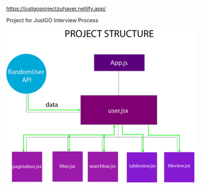 https://justgoprojectzuhayer.netlify.app/

Project for JustGO Interview Process

<img src="./src/assets/projectstructure.jpg" alt="project structure" width="500">
